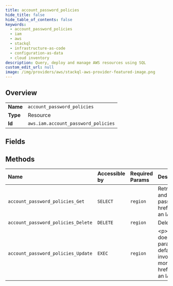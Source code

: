 ```yaml
---
title: account_password_policies
hide_title: false
hide_table_of_contents: false
keywords:
  - account_password_policies
  - iam
  - aws    
  - stackql
  - infrastructure-as-code
  - configuration-as-data
  - cloud inventory
description: Query, deploy and manage AWS resources using SQL
custom_edit_url: null
image: /img/providers/aws/stackql-aws-provider-featured-image.png
---
```

  
    

## Overview
<table><tbody>
<tr><td><b>Name</b></td><td><code>account_password_policies</code></td></tr>
<tr><td><b>Type</b></td><td>Resource</td></tr>
<tr><td><b>Id</b></td><td><code>aws.iam.account_password_policies</code></td></tr>
</tbody></table>

## Fields
## Methods
| Name | Accessible by | Required Params | Description |
|:-----|:--------------|:----------------|:------------|
| `account_password_policies_Get` | `SELECT` | `region` | Retrieves the password policy for the Amazon Web Services account. This tells you the complexity requirements and mandatory rotation periods for the IAM user passwords in your account. For more information about using a password policy, see &lt;a href="https://docs.aws.amazon.com/IAM/latest/UserGuide/Using_ManagingPasswordPolicies.html"&gt;Managing an IAM password policy&lt;/a&gt;. |
| `account_password_policies_Delete` | `DELETE` | `region` | Deletes the password policy for the Amazon Web Services account. There are no parameters. |
| `account_password_policies_Update` | `EXEC` | `region` | &lt;p&gt;Updates the password policy settings for the Amazon Web Services account.&lt;/p&gt; &lt;note&gt; &lt;p&gt;This operation does not support partial updates. No parameters are required, but if you do not specify a parameter, that parameter's value reverts to its default value. See the &lt;b&gt;Request Parameters&lt;/b&gt; section for each parameter's default value. Also note that some parameters do not allow the default parameter to be explicitly set. Instead, to invoke the default value, do not include that parameter when you invoke the operation.&lt;/p&gt; &lt;/note&gt; &lt;p&gt; For more information about using a password policy, see &lt;a href="https://docs.aws.amazon.com/IAM/latest/UserGuide/Using_ManagingPasswordPolicies.html"&gt;Managing an IAM password policy&lt;/a&gt; in the &lt;i&gt;IAM User Guide&lt;/i&gt;.&lt;/p&gt; |
